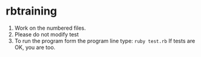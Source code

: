 rbtraining
==========
1) Work on the numbered files.
2) Please do not modify test
3) To run the program form the program line type: ``ruby test.rb`` If tests are OK, you are too.